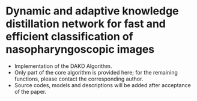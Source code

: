#  Dynamic and adaptive knowledge distillation network for fast and efficient classification of nasopharyngoscopic images
+ Implementation of the DAKD Algorithm.
+ Only part of the core algorithm is provided here; for the remaining functions, please contact the corresponding author.
+ Source codes, models and descriptions will be added after acceptance of the paper.
